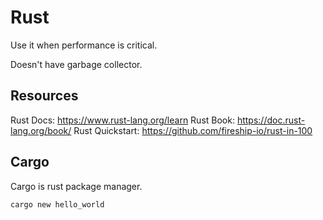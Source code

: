 # Rust

Use it when performance is critical. 

Doesn't have garbage collector.

## Resources

Rust Docs: https://www.rust-lang.org/learn
Rust Book: https://doc.rust-lang.org/book/
Rust Quickstart: https://github.com/fireship-io/rust-in-100

## Cargo

Cargo is rust package manager.

```bash
cargo new hello_world
```